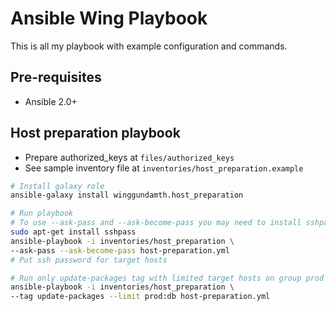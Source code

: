Ansible Wing Playbook
===========================================================================

This is all my playbook with example configuration and commands.

Pre-requisites
---------------------------------------------------------------------------

- Ansible 2.0+

Host preparation playbook
---------------------------------------------------------------------------

- Prepare authorized_keys at ```files/authorized_keys```
- See sample inventory file at ```inventories/host_preparation.example```

```bash
# Install galaxy role
ansible-galaxy install winggundamth.host_preparation

# Run playbook
# To use --ask-pass and --ask-become-pass you may need to install sshpass
sudo apt-get install sshpass
ansible-playbook -i inventories/host_preparation \
--ask-pass --ask-become-pass host-preparation.yml
# Put ssh password for target hosts

# Run only update-packages tag with limited target hosts on group prod and db
ansible-playbook -i inventories/host_preparation \
--tag update-packages --limit prod:db host-preparation.yml
```
